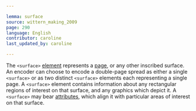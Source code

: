 ```yaml
---

lemma: surface
source: wittern_making_2009
page: 290
language: English
contributor: caroline
last_updated_by: caroline

---
```


The `<surface>` [element](element.html) represents a [page](page.html), or any other inscribed surface.
An encoder can choose to encode a double-page spread as either a single `<surface>` or as two distinct `<surface>` elements each representing a single page.
A `<surface>` element contains information about any rectangular regions of interest on that surface, and any graphics which depict it. A `<surface>` may bear [attributes](attribute.html), which align it with particular areas of interest on that surface.
